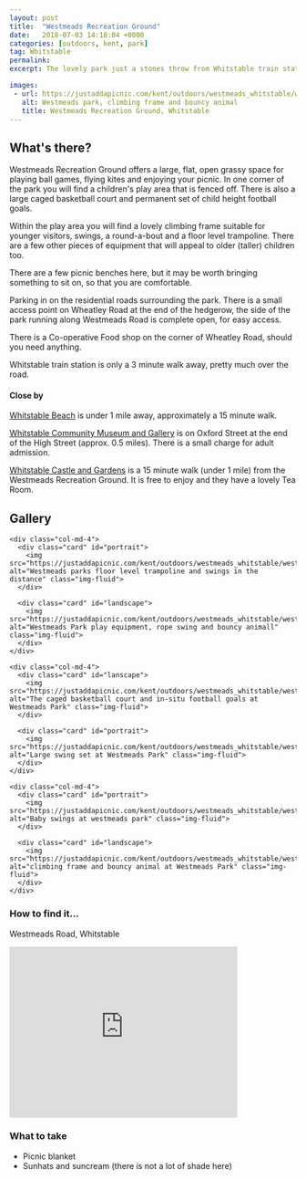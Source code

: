 ```yaml
---
layout: post
title:  "Westmeads Recreation Ground"
date:   2018-07-03 14:18:04 +0000
categories: [outdoors, kent, park]
tag: Whitstable
permalink: 
excerpt: The lovely park just a stones throw from Whitstable train station is an ideal stop over for those using the trains to get to and from Herne Bay.  Or it offers a lovely spot for restless children who have had enough of window shopping.

images: 
 - url: https://justaddapicnic.com/kent/outdoors/westmeads_whitstable/westmeads3.jpg
   alt: Westmeads park, climbing frame and bouncy animal
   title: Westmeads Recreation Ground, Whitstable
---
```


## What's there?
Westmeads Recreation Ground offers a large, flat, open grassy space for playing ball games, flying kites and enjoying your picnic.  In one corner of the park you will find a children's play area that is fenced off.  There is also a large caged basketball court and permanent set of child height football goals.

Within the play area you will find a lovely climbing frame suitable for younger visitors, swings, a round-a-bout and a floor level trampoline.  There are a few other pieces of equipment that will appeal to older (taller) children too.

There are a few picnic benches here, but it may be worth bringing something to sit on, so that you are comfortable.

Parking in on the residential roads surrounding the park.  There is a small access point on Wheatley Road at the end of the hedgerow, the side of the park running along Westmeads Road is complete open, for easy access.  

There is a Co-operative Food shop on the corner of Wheatley Road, should you need anything.

Whitstable train station is only a 3 minute walk away, pretty much over the road.

#### Close by
[Whitstable Beach](/outdoors/kent/beach/2018/07/03/whitstable.html) is under 1 mile away, approximately a 15 minute walk.

[Whitstable Community Museum and Gallery](http://www.whitstablemuseum.org/) is on Oxford Street at the end of the High Street (approx. 0.5 miles).  There is a small charge for adult admission. 

[Whitstable Castle and Gardens](http://www.whitstablecastle.co.uk/the-castle) is a 15 minute walk (under 1 mile) from the Westmeads Recreation Ground.  It is free to enjoy and they have a lovely Tea Room.


## Gallery

<div class="container">

  <div class="row">

    <div class="col-md-4">
      <div class="card" id="portrait">
        <img src="https://justaddapicnic.com/kent/outdoors/westmeads_whitstable/westmeads4.jpg" alt="Westmeads parks floor level trampoline and swings in the distance" class="img-fluid">
      </div>

      <div class="card" id="landscape">
        <img src="https://justaddapicnic.com/kent/outdoors/westmeads_whitstable/westmeads2.jpg" alt="Westmeads Park play equipment, rope swing and bouncy animall" class="img-fluid">
      </div>  
    </div>

    <div class="col-md-4">
      <div class="card" id="lanscape">
        <img src="https://justaddapicnic.com/kent/outdoors/westmeads_whitstable/westmeads6.jpg" alt="The caged basketball court and in-situ football goals at Westmeads Park" class="img-fluid">
      </div>

      <div class="card" id="portrait">
        <img src="https://justaddapicnic.com/kent/outdoors/westmeads_whitstable/westmeads5.jpg" alt="Large swing set at Westmeads Park" class="img-fluid">
      </div>
    </div>

    <div class="col-md-4">
      <div class="card" id="portrait">
        <img src="https://justaddapicnic.com/kent/outdoors/westmeads_whitstable/westmeads1.jpg" alt="Baby swings at westmeads park" class="img-fluid">
      </div>

      <div class="card" id="landscape">
        <img src="https://justaddapicnic.com/kent/outdoors/westmeads_whitstable/westmeads3.jpg" alt="climbing frame and bouncy animal at Westmeads Park" class="img-fluid">
      </div>
    </div>
  </div>      
</div>


### How to find it...
Westmeads Road, Whitstable

<iframe src="https://www.google.com/maps/embed?pb=!1m18!1m12!1m3!1d1245.703573221919!2d1.0313491675595132!3d51.35881143616052!2m3!1f0!2f0!3f0!3m2!1i1024!2i768!4f13.1!3m3!1m2!1s0x47d9335eb01311d1%3A0x649793fb7c3b24e2!2sWestmeads+Recreation+Ground%2C+Whitstable!5e0!3m2!1sen!2suk!4v1530698684938" width="400" height="300" frameborder="0" style="border:0" allowfullscreen></iframe>

### What to take
* Picnic blanket
* Sunhats and suncream (there is not a lot of shade here)
